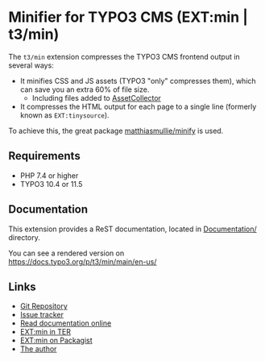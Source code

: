 # Minifier for TYPO3 CMS (EXT:min | t3/min)

The ``t3/min`` extension compresses the TYPO3 CMS frontend output in several ways:

- It minifies CSS and JS assets (TYPO3 "only" compresses them), which can save you an extra 60% of file size.
  - Including files added to [AssetCollector](https://docs.typo3.org/c/typo3/cms-core/main/en-us/Changelog/10.3/Feature-90522-IntroduceAssetCollector.html)
- It compresses the HTML output for each page to a single line (formerly known as ``EXT:tinysource``).

To achieve this, the great package [matthiasmullie/minify](https://github.com/matthiasmullie/minify) is used. 


## Requirements 

- PHP 7.4 or higher
- TYPO3 10.4 or 11.5


## Documentation

This extension provides a ReST documentation, located in [Documentation/](./Documentation) directory.

You can see a rendered version on https://docs.typo3.org/p/t3/min/main/en-us/


## Links

- [Git Repository](https://github.com/a-r-m-i-n/min)
- [Issue tracker](https://github.com/a-r-m-i-n/min/issues)
- [Read documentation online](https://docs.typo3.org/p/t3/min/main/en-us/)
- [EXT:min in TER](https://extensions.typo3.org/extension/min)
- [EXT:min on Packagist](https://packagist.org/packages/t3/min)
- [The author](https://v.ieweg.de)
